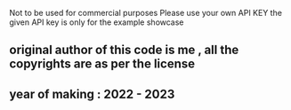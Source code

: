 Not to be used for commercial purposes
Please use your own API KEY 
the given API key is only for the example showcase

## original author of this code is me , all the copyrights are as per the license 
## year of making : 2022 - 2023
